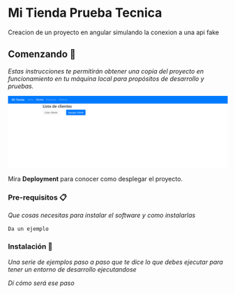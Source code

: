 # Mi Tienda Prueba Tecnica

Creacion de un proyecto en angular simulando la conexion a una api fake

## Comenzando 🚀

_Estas instrucciones te permitirán obtener una copia del proyecto en funcionamiento en tu máquina local para propósitos de desarrollo y pruebas._

![alt text](https://raw.githubusercontent.com/CesarGarcia-dot/mi-tienda-code/main/images/home.png)

Mira **Deployment** para conocer como desplegar el proyecto.


### Pre-requisitos 📋

_Que cosas necesitas para instalar el software y como instalarlas_

```
Da un ejemplo
```

### Instalación 🔧

_Una serie de ejemplos paso a paso que te dice lo que debes ejecutar para tener un entorno de desarrollo ejecutandose_

_Dí cómo será ese paso_
